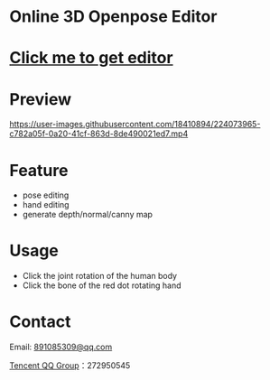 # Online 3D Openpose Editor
# [Click me to get editor](https://zhuyu1997.github.io/open-pose-editor/)
# Preview
https://user-images.githubusercontent.com/18410894/224073965-c782a05f-0a20-41cf-863d-8de490021ed7.mp4
# Feature
- pose editing
- hand editing
- generate depth/normal/canny map
# Usage
- Click the joint rotation of the human body
- Click the bone of the red dot rotating hand
# Contact
Email: 891085309@qq.com

[Tencent QQ Group](https://jq.qq.com/?_wv=1027&k=N6j4nigd)：272950545
